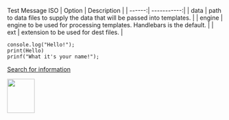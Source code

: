Test Message ISO
| Option | Description |
| ------:| -----------:|
| data   | path to data files to supply the data that will be passed into templates. |
| engine | engine to be used for processing templates. Handlebars is the default. |
| ext    | extension to be used for dest files. |


```
console.log("Hello!");
print(Hello)
prinf("What it's your name!");
```


[Search for information](https://www.google.com)

<!-- ![The Dojocat](https://octodex.github.com/images/dojocat.jpg)  -->
<p><img src="https://octodex.github.com/images/dojocat.jpg" style="width:64px;height:80px;" >

    